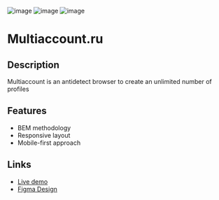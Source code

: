 ![image](https://img.shields.io/badge/HTML5-E34F26?style=for-the-badge&logo=html5&logoColor=white)
![image](https://img.shields.io/badge/CSS3-1572B6?style=for-the-badge&logo=css3&logoColor=white)
![image](https://img.shields.io/badge/Scss-CC6699?style=for-the-badge&logo=sass&logoColor=white)
# Multiaccount.ru

## Description
Multiaccount is an antidetect browser to create an unlimited number of profiles


## Features
* BEM methodology
* Responsive layout
* Mobile-first approach


## Links
* [Live demo](https://zaurbbb.github.io/multiaccount-html-layout/)
* [Figma Design](https://www.figma.com/file/QLuVJskkHIhSIfpFU5Kb8t/Multiaccount.ru-~5000-7500?node-id=0%3A1)